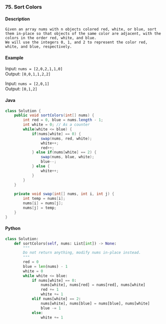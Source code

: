 ### 75. Sort Colors

#### Description
`Given an array nums with n objects colored red, white, or blue, sort them in-place so that objects of the same color are adjacent, with the colors in the order red, white, and blue.`  
`We will use the integers 0, 1, and 2 to represent the color red, white, and blue, respectively.`  

#### Example
Input: `nums = [2,0,2,1,1,0]`  
Output: `[0,0,1,1,2,2]`  

Input: `nums = [2,0,1]`  
Output: `[0,1,2]`  

#### Java
```java
class Solution {
    public void sortColors(int[] nums) {
        int red = 0, blue = nums.length - 1;
        int white = 0; // As a counter
        while(white <= blue) {
            if(nums[white] == 0) {
                swap(nums, red, white);
                white++;
                red++;
            } else if(nums[white] == 2) {
                swap(nums, blue, white);
                blue--;
            } else {
                white++;
            }
        }
    }
    
    private void swap(int[] nums, int i, int j) {
        int temp = nums[i];
        nums[i] = nums[j];
        nums[j] = temp;
    }
}
```
#### Python
```python
class Solution: 
    def sortColors(self, nums: List[int]) -> None:
        """
        Do not return anything, modify nums in-place instead.
        """
        red = 0
        blue = len(nums) - 1
        white = 0
        while white <= blue:
            if nums[white] == 0:
                nums[white], nums[red] = nums[red], nums[white]
                red += 1
                white += 1
            elif nums[white] == 2:
                nums[white], nums[blue] = nums[blue], nums[white]
                blue -= 1
            else:
                white += 1
```
